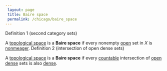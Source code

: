 ```yaml
---
 layout: page
 title: Baire space
 permalink: /chicago/baire_space
---
```

 Definition 1 (second category sets)

A [topological space](https://mathgloss.github.io/MathGloss/topological_space) is a **Baire space** if every nonempty [open](https://mathgloss.github.io/MathGloss/open) set in $X$ is [nonmeager](https://mathgloss.github.io/MathGloss/nonmeager).
 Definition 2 (intersection of open dense sets)

A [topological space](https://mathgloss.github.io/MathGloss/topological_space) is a **Baire space** if every [countable](https://mathgloss.github.io/MathGloss/countable) intersection of [open](https://mathgloss.github.io/MathGloss/open) [dense](https://mathgloss.github.io/MathGloss/dense) sets is also [dense](https://mathgloss.github.io/MathGloss/dense).